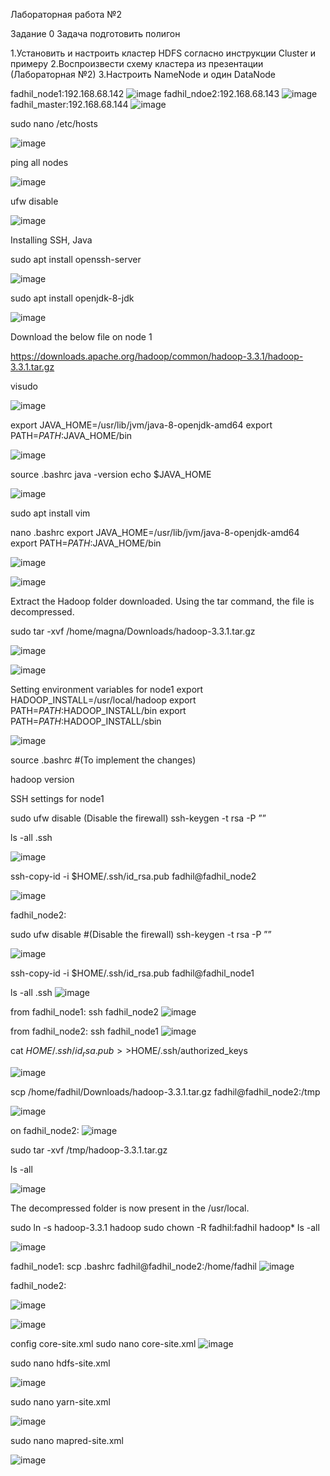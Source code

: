Лабораторная работа №2

Задание 0
Задача подготовить полигон

1.Установить и настроить кластер HDFS согласно инструкции Cluster и примеру
2.Воспроизвести схему кластера из презентации (Лабораторная №2)
3.Настроить NameNode и один DataNode

fadhil_node1:192.168.68.142
![image](https://user-images.githubusercontent.com/79476134/144881182-2db0b0cd-baaf-487d-9d5b-b0d83a201e04.png)
fadhil_ndoe2:192.168.68.143
![image](https://user-images.githubusercontent.com/79476134/144881341-d7b22480-c13e-4f8b-a83f-ca8c0cc6524b.png)
fadhil_master:192.168.68.144
![image](https://user-images.githubusercontent.com/79476134/144885876-11722d97-7da4-4658-83ae-3c13e848e415.png)


sudo nano /etc/hosts

![image](https://user-images.githubusercontent.com/79476134/144924871-e81bed19-f0b9-4230-8b94-890a028b4a67.png)


ping all nodes 

![image](https://user-images.githubusercontent.com/79476134/144925044-57d2f9ff-e06f-46ae-a5e6-dae7070794ae.png)

ufw disable

![image](https://user-images.githubusercontent.com/79476134/144925175-dab7ec2b-3d36-4131-a587-d9092c958585.png)

Installing SSH, Java

sudo apt install openssh-server

![image](https://user-images.githubusercontent.com/79476134/144925454-8718b39e-922d-466f-9935-d1e8ea574ca2.png)


sudo apt install openjdk-8-jdk

![image](https://user-images.githubusercontent.com/79476134/144925654-20c25335-7575-4270-bdfb-8f341ab2c668.png)


Download the below file on node 1

 https://downloads.apache.org/hadoop/common/hadoop-3.3.1/hadoop-3.3.1.tar.gz
 
 visudo
 
![image](https://user-images.githubusercontent.com/79476134/144928115-b0a469a0-2809-4fa7-9f8b-5561a89cdaf5.png)


export JAVA_HOME=/usr/lib/jvm/java-8-openjdk-amd64
export PATH=$PATH:$JAVA_HOME/bin

![image](https://user-images.githubusercontent.com/79476134/144886991-6ed39ab8-f01c-423a-a94f-45e8d7c98dcb.png)

source .bashrc
java -version
echo $JAVA_HOME 

![image](https://user-images.githubusercontent.com/79476134/144887282-a446b3ad-5ccf-4830-bc44-2333b286e2ad.png)

sudo apt install vim

nano .bashrc
export JAVA_HOME=/usr/lib/jvm/java-8-openjdk-amd64
export PATH=$PATH:$JAVA_HOME/bin

![image](https://user-images.githubusercontent.com/79476134/144928822-ab26ca73-be5a-411a-9161-281c740d8bd3.png)

![image](https://user-images.githubusercontent.com/79476134/144888967-22d23c33-4bbf-4fa3-b8cf-ff9264914cae.png)

Extract the Hadoop folder downloaded. Using the tar command, the file is decompressed.

sudo tar -xvf /home/magna/Downloads/hadoop-3.3.1.tar.gz

![image](https://user-images.githubusercontent.com/79476134/144929328-3a96a8a6-0aec-4f1f-a8dd-c79b5ef7a591.png)

![image](https://user-images.githubusercontent.com/79476134/144929643-ddcb4f69-0b28-4a32-9222-676d3bcb7cc3.png)

Setting environment variables for node1
export HADOOP_INSTALL=/usr/local/hadoop
export PATH=$PATH:$HADOOP_INSTALL/bin
export PATH=$PATH:$HADOOP_INSTALL/sbin

![image](https://user-images.githubusercontent.com/79476134/144891238-c8c061ce-c813-440a-a96f-f5d94f3d7463.png)

source .bashrc                         #(To implement the changes)

hadoop version   

SSH settings for node1

sudo ufw disable (Disable the firewall)
ssh-keygen -t rsa -P ””

ls -all .ssh

![image](https://user-images.githubusercontent.com/79476134/144930544-6781c1bf-be09-4020-9e0a-f930740e534b.png)

ssh-copy-id -i $HOME/.ssh/id_rsa.pub fadhil@fadhil_node2

![image](https://user-images.githubusercontent.com/79476134/144930566-7f0f350d-04bb-462b-84b2-6adabf92af52.png)

fadhil_node2:

sudo ufw disable                        #(Disable the firewall)
ssh-keygen -t rsa -P ””

![image](https://user-images.githubusercontent.com/79476134/144912653-7a91c665-07d1-423f-aafd-5046f908e686.png)

ssh-copy-id -i $HOME/.ssh/id_rsa.pub fadhil@fadhil_node1

ls -all .ssh
![image](https://user-images.githubusercontent.com/79476134/144931204-49e58937-90f4-4b5d-85c4-673d5c4308c8.png)

from fadhil_node1:
ssh fadhil_node2
![image](https://user-images.githubusercontent.com/79476134/144931501-f2227333-7c6c-407c-9f5f-609873f734af.png)

from fadhil_node2:
ssh fadhil_node1
![image](https://user-images.githubusercontent.com/79476134/144931593-91daeb9e-369e-4851-bdf0-e8c19aa8082d.png)


cat $HOME/.ssh/id_rsa.pub>>$HOME/.ssh/authorized_keys

![image](https://user-images.githubusercontent.com/79476134/144932857-bf3fd24f-b935-4e24-af73-19abdfc01131.png)

scp /home/fadhil/Downloads/hadoop-3.3.1.tar.gz fadhil@fadhil_node2:/tmp

![image](https://user-images.githubusercontent.com/79476134/144932805-0cdf7ed0-2189-46e8-935e-e0564e347db9.png)

on fadhil_node2:
![image](https://user-images.githubusercontent.com/79476134/144932982-6c6426fb-503c-429d-bb0d-3aeda781f3fb.png)

sudo tar -xvf /tmp/hadoop-3.3.1.tar.gz

ls -all

![image](https://user-images.githubusercontent.com/79476134/144933143-cb7d567b-f80f-4491-a251-0d801f66ad12.png)

The decompressed folder is now present in the /usr/local.

sudo ln -s hadoop-3.3.1 hadoop
sudo chown -R fadhil:fadhil hadoop*
ls -all

![image](https://user-images.githubusercontent.com/79476134/144933354-d62bad6a-3cd7-4c67-8e61-6d0278a8ce8c.png)

fadhil_node1:
scp .bashrc fadhil@fadhil_node2:/home/fadhil
![image](https://user-images.githubusercontent.com/79476134/144933599-b9b237dd-fb68-4a16-b912-c666431f353d.png)

fadhil_node2:

![image](https://user-images.githubusercontent.com/79476134/144933691-36512394-cf92-464b-a7d7-7c12a8392714.png)

![image](https://user-images.githubusercontent.com/79476134/144933782-94825ded-f092-482b-a286-d9679e69b4c8.png)


config core-site.xml
sudo nano core-site.xml
![image](https://user-images.githubusercontent.com/79476134/144934767-9fcf6292-818d-4141-88de-af3799ae0e51.png)


sudo nano hdfs-site.xml

![image](https://user-images.githubusercontent.com/79476134/144934475-2e0b1dc3-e677-459d-9067-db29d2179415.png)

sudo nano yarn-site.xml

![image](https://user-images.githubusercontent.com/79476134/144934973-a5329f61-c2a9-4309-b40a-536cf028be01.png)

sudo nano mapred-site.xml

![image](https://user-images.githubusercontent.com/79476134/144935158-8dc026dd-3025-4f13-a332-047ee0b2bc82.png)


